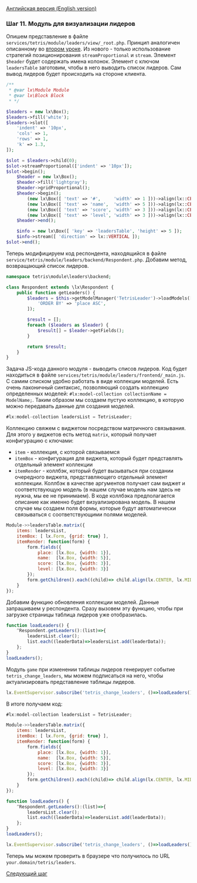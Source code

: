 [Английская версия (English version)](https://github.com/epicoon/lx-doc-articles/blob/master/en/app-dev/expl1/11_leaders_module.md)

### Шаг 11. Модуль для визуализации лидеров

Опишем представление в файле `services/tetris/module/leaders/view/_root.php`. Принцип аналогичен описанному во [втором уроке](https://github.com/epicoon/lx-doc-articles/blob/master/ru/app-dev/expl1/2_game_view.md). Из нового - только использование стратегий позиционирования `streamProportional` и `stream`. Элемент `$header` будет содержать имена колонок. Элемент с ключом `leadersTable` заготовим, чтобы в него выводить список лидеров. Сам вывод лидеров будет происходить на стороне клиента.
```php
/**
 * @var lx\Module Module
 * @var lx\Block Block
 * */

$leaders = new lx\Box();
$leaders->fill('white');
$leaders->slot([
	'indent' => '10px',
	'cols' => 1,
	'rows' => 1,
	'k' => 1.3,
]);

$slot = $leaders->child(0);
$slot->streamProportional(['indent' => '10px']);
$slot->begin();
	$header = new lx\Box();
	$header->fill('lightgray');
	$header->gridProportional();
	$header->begin();
		(new lx\Box([ 'text' => '#',     'width' => 1 ]))->align(lx::CENTER, lx::MIDDLE);
		(new lx\Box([ 'text' => 'name',  'width' => 5 ]))->align(lx::CENTER, lx::MIDDLE);
		(new lx\Box([ 'text' => 'score', 'width' => 3 ]))->align(lx::CENTER, lx::MIDDLE);
		(new lx\Box([ 'text' => 'level', 'width' => 3 ]))->align(lx::CENTER, lx::MIDDLE);
	$header->end();

	$info = new lx\Box([ 'key' => 'leadersTable', 'height' => 5 ]);
	$info->stream([ 'direction' => lx::VERTICAL ]);
$slot->end();

```

Теперь модифицируем код респондента, находящийся в файле `service/tetris/module/leaders/backend/Respondent.php`. Добавим метод, возвращающий список лидеров.
```php
namespace tetris\module\leaders\backend;

class Respondent extends \lx\Respondent {
	public function getLeaders() {
		$leaders = $this->getModelManager('TetrisLeader')->loadModels([
			'ORDER BY' => 'place ASC',
		]);

		$result = [];
		foreach ($leaders as $leader) {
			$result[] = $leader->getFields();
		}

		return $result;
	}
}

```

Задача JS-кода данного модуля - выводить списов лидеров. Код будет находиться в файле `services/tetris/module/leaders/frontend/_main.js`.<br>
С самим списком удобно работать в виде коллекции моделей. Есть очень лаконичный синтаксис, позволяющий создать коллекцию определенных моделей: `#lx:model-collection collectionName = ModelName;`. Таким образом мы создаем пустую коллекцию, в которую можно передавать данные для создания моделей.<br>
```js
#lx:model-collection leadersList = TetrisLeader;
```

Коллекцию свяжем с виджетом посредством матричного связывания. Для этого у виджетов есть метод `matrix`, который получает конфигурацию с ключами:
* `item` - коллекция, с которой связываемся
* `itemBox` - конфигурация для виджета, который будет представлять отдельный элемент коллекции
* `itemRender` - коллбэк, который будет вызываться при создании очередного виджета, представляющего отдельный элемент коллекции. Коллбэк в качестве аргументов получает сам виджет и соответствующую модель (в нашем случае модель нам здесь не нужна, мы ее не принимаем). В коде коллбэка предполагается описание как именно будет визуализирована модель. В нашем случае мы создаем поля формы, которые будут автоматически связываться с соответствующими полями моделей.
```js
Module->>leadersTable.matrix({
	items: leadersList,
	itemBox: [ lx.Form, {grid: true} ],
	itemRender: function(form) {
		form.fields({
			place: [lx.Box, {width: 1}],
			name:  [lx.Box, {width: 5}],
			score: [lx.Box, {width: 3}],
			level: [lx.Box, {width: 3}]
		});
		form.getChildren().each((child)=> child.align(lx.CENTER, lx.MIDDLE));
	}
});
```

Добавим функцию обновления коллекции моделей. Данные запрашиваем у респондента. Сразу вызовем эту функцию, чтобы при загрузке страницы таблица лидеров уже отобразилась.
```js
function loadLeaders() {
	^Respondent.getLeaders():(list)=>{
		leadersList.clear();
		list.each((leaderData)=>leadersList.add(leaderData));
	};
}
loadLeaders();
```

Модуль `game` при изменении таблицы лидеров генерирует событие `tetris_change_leaders`, мы можем подписаться на него, чтобы актуализировать представление таблицы лидеров.
```js
lx.EventSupervisor.subscribe('tetris_change_leaders', ()=>loadLeaders());
```

В итоге получаем код:
```js
#lx:model-collection leadersList = TetrisLeader;

Module->>leadersTable.matrix({
	items: leadersList,
	itemBox: [ lx.Form, {grid: true} ],
	itemRender: function(form) {
		form.fields({
			place: [lx.Box, {width: 1}],
			name:  [lx.Box, {width: 5}],
			score: [lx.Box, {width: 3}],
			level: [lx.Box, {width: 3}]
		});
		form.getChildren().each((child)=> child.align(lx.CENTER, lx.MIDDLE));
	}
});

function loadLeaders() {
	^Respondent.getLeaders():(list)=>{
		leadersList.clear();
		list.each((leaderData)=>leadersList.add(leaderData));
	};
}
loadLeaders();

lx.EventSupervisor.subscribe('tetris_change_leaders', ()=>loadLeaders());

```

Теперь мы можем проверить в браузере что получилось по URL `your.domain/tetris/leaders`.

[Следующий шаг](https://github.com/epicoon/lx-doc-articles/blob/master/ru/app-dev/expl1/12_common_module.md)
